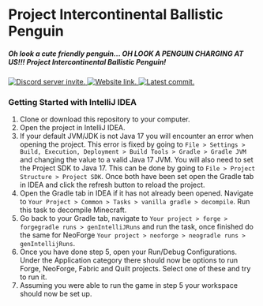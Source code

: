<h1>Project Intercontinental Ballistic Penguin</h1>
<h5>Oh look a cute friendly penguin... OH LOOK A PENGUIN CHARGING AT US!!! Project Intercontinental Ballistic Penguin!</h5>

<a href="https://discord.tophatcat.dev">
    <img src="https://img.shields.io/badge/Discord-CattusMods-brightgreen.svg?style=flat&logo=Discord" alt="Discord server invite."/>
</a>

<a href="https://tophatcat.dev/">
    <img src="https://img.shields.io/badge/Website-tophatcat.dev-brightgreen.svg?style=flat" alt="Website link."/>
</a>

<a href="https://github.com/kiris-mods/project-icbp/commits/dev">
    <img src="https://img.shields.io/github/last-commit/kiris-mods/project-icbp.svg" alt="Latest commit.">
</a>

### Getting Started with IntelliJ IDEA

1. Clone or download this repository to your computer.  
2. Open the project in IntelliJ IDEA.  
3. If your default JVM/JDK is not Java 17 you will encounter an error when opening the project. This error is fixed by going to `File > Settings > Build, Execution, Deployment > Build Tools > Gradle > Gradle JVM`
and changing the value to a valid Java 17 JVM. You will also need to set the Project SDK to Java 17. This can be done by going to `File > Project Structure > Project SDK`.
Once both have been set open the Gradle tab in IDEA and click the refresh button to reload the project.  
4. Open the Gradle tab in IDEA if it has not already been opened. Navigate to `Your Project > Common > Tasks > vanilla gradle > decompile`. Run this task to decompile Minecraft.  
5. Go back to your Gradle tab, navigate to `Your project > forge > forgegradle runs > genIntelliJRuns` and run the task, once finished do the same for NeoForge `Your project > neoforge > neogradle runs > genIntellijRuns`.  
6. Once you have done step 5, open your Run/Debug Configurations. Under the Application category there should now be options to run Forge, NeoForge, Fabric and Quilt projects. Select one of these and try to run it.  
7. Assuming you were able to run the game in step 5 your workspace should now be set up.  

